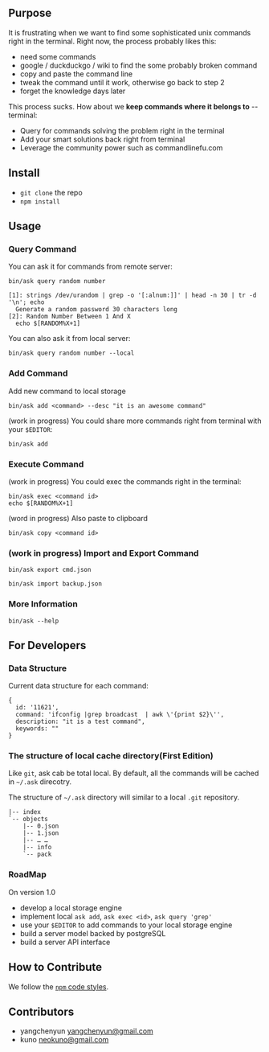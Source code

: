 ## Purpose
It is frustrating when we want to find some sophisticated unix commands right in the terminal. Right now, the process probably likes this:
- need some commands
- google / duckduckgo / wiki to find the some probably broken command
- copy and paste the command line
- tweak the command until it work, otherwise go back to step 2
- forget the knowledge days later

This process sucks. How about we **keep commands where it belongs to** -- terminal:
- Query for commands solving the problem right in the terminal
- Add your smart solutions back right from terminal
- Leverage the community power such as commandlinefu.com

## Install
- `git clone` the repo
- `npm install`

## Usage

### Query Command
You can ask it for commands from remote server:

    bin/ask query random number

    [1]: strings /dev/urandom | grep -o '[:alnum:]]' | head -n 30 | tr -d '\n'; echo
      Generate a random password 30 characters long
    [2]: Random Number Between 1 And X
      echo $[RANDOM%X+1]

You can also ask it from local server:

    bin/ask query random number --local
  
### Add Command
Add new command to local storage

    bin/ask add <command> --desc "it is an awesome command"

(work in progress) You could share more commands right from terminal with your `$EDITOR`:
    
    bin/ask add

### Execute Command

(work in progress) You could exec the commands right in the terminal: 

    bin/ask exec <command id>
    echo $[RANDOM%X+1]

(word in progress) Also paste to clipboard

    bin/ask copy <command id>

### (work in progress) Import and Export Command

    bin/ask export cmd.json

    bin/ask import backup.json

### More Information

    bin/ask --help

## For Developers

### Data Structure
Current data structure for each command:

    { 
      id: '11621',
      command: 'ifconfig |grep broadcast  | awk \'{print $2}\'',
      description: "it is a test command",
      keywords: ""
    }

### The structure of local cache directory(First Edition)
Like `git`, ask cab be total local. By default, all the commands will be cached in `~/.ask` direcotry.

The structure of `~/.ask` directory will similar to a local `.git` repository.

```
|-- index
`-- objects
    |-- 0.json
    |-- 1.json
    |-- … … 
    |-- info
    `-- pack
``` 

### RoadMap
On version 1.0
- develop a local storage engine
- implement local `ask add`, `ask exec <id>`, `ask query 'grep'` 
- use your `$EDITOR` to add commands to your local storage engine
- build a server model backed by postgreSQL
- build a server API interface

## How to Contribute
We follow the [`npm` code styles](https://npmjs.org/doc/npm.html).

## Contributors
- yangchenyun <yangchenyun@gmail.com>
- kuno <neokuno@gmail.com>
